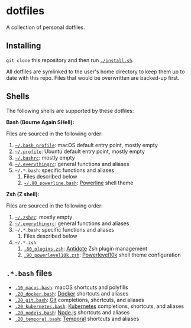 # dotfiles

A collection of personal dotfiles.

## Installing

`git clone` this repository and then run [`./install.sh`](./install.sh).

All dotfiles are symlinked to the user's home directory to keep them up to date with this repo. Files that would be overwritten are backed-up first.

## Shells

The following shells are supported by these dotfiles:

**Bash (Bourne Again SHell):**

Files are sourced in the following order:

1. [`~/.bash_profile`](./.bash_profile): macOS default entry point, mostly empty
2. [`~/.profile`](./.profile): Ubuntu default entry point, mostly empty
3. [`~/.bashrc`](./.bashrc): mostly empty
4. [`~/.everythingrc`](./.everythingrc): general functions and aliases
5. `~/.*.bash`: specific functions and aliases
   1. Files described below
   2. [`~/.90_powerline.bash`](./.powerline.bash): [Powerline](https://github.com/powerline/powerline) shell theme

**Zsh (Z shell):**

Files are sourced in the following order:

1. [`~/.zshrc`](./.zshrc): mostly empty
2. [`~/.everythingrc`](./.everythingrc): general functions and aliases
3. `~/.*.bash`: specific functions and aliases
   1. Files described below
4. `~/.*.zsh`:
   1. [`.80_plugins.zsh`](./.80_plugins.zsh): [Antidote](https://github.com/mattmc3/antidote) Zsh plugin management
   2. [`.90_powerlevel10k.zsh`](./.90_powerlevel10k.zsh): [Powerlevel10k](https://github.com/romkatv/powerlevel10k) shell theme configuration

## `.*.bash` files

- [`.10_macos.bash`](./.10_macos.bash): macOS shortcuts and polyfills
- [`.20_docker.bash`](./.20_docker.bash): [Docker](https://www.docker.com) shortcuts and aliases
- [`.20_git.bash`](./.20_git.bash): [Git](https://git-scm.com/) completions, shortcuts, and aliases
- [`.20_kubernetes.bash`](./.20_kubernetes.bash): [Kubernetes](https://kubernetes.io/) completions, shortcuts, and aliases
- [`.20_nodejs.bash`](./.20_nodejs.bash): [Node.js](https://nodejs.org/en/) shortcuts and aliases
- [`.20_temporal.bash`](./.20_temporal.bash): [Temporal](https://docs.temporal.io/tctl-v1/) shortcuts and aliases
